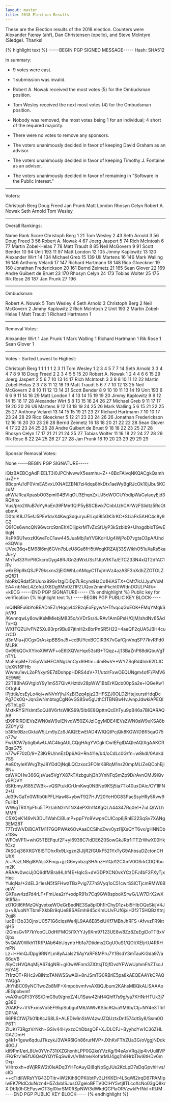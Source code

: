 ```yaml
---
layout: master
title: 2018 Election Results
---
```

These are the Election results of the 2018 election. Counters were Alexander
Færøy (ahf), Dan Christensen (opello), and Steve McIntyre (Sledge). Thanks!

{% highlight text %}
-----BEGIN PGP SIGNED MESSAGE-----
Hash: SHA512

In summary:
* 9 votes were cast.
* 1 submission was invalid.

* Robert A. Nowak received the most votes (5) for the Ombudsman position.
* Tom Wesley received the next most votes (4) for the Ombudsman position.
* Nobody was removed, the most votes being 1 for an individual; 4 short
  of the required majority.
* There were no votes to remove any sponsors.
* The voters unanimously decided in favor of keeping David Graham as an
  advisor.
* The voters unanimously decided in favor of keeping Timothy J. Fontaine
  as an advisor.
* The voters unanimously decided in favor of remaining in "Software in
  the Public Interest."

- -------------------

Voters:

Christoph Berg
Doug Freed
Jan Prunk
Matt London
Rhosyn Celyn
Robert A. Nowak
Seth Arnold
Tom Wesley

- -------------------

Overall Rankings:

Name                     Rank   Score 
Christoph Berg              1      21 
Tom Wesley                  2      43 
Seth Arnold                 3      56 
Doug Freed                  3      56 
Robert A. Nowak             4      67 
Joerg Jaspert               5      74 
Rich McIntosh               6      77 
Martin Zobel-Helas          7      78 
Matt Traudt                 8      85 
Neil McGovern               9      91 
Scott Bender               10      94 
Unit 193                   11      97 
Matt London                12     105 
Jimmy Kaplowitz            13     120 
Alexander Wirt             14     134 
Michael Greb               15     139 
Uli Martens                16     146 
Mark Walling               16     146 
Anthony Velardi            17     147 
Richard Hartmann           18     148 
Rico Gloeckner             19     160 
Jonathan Frederickson      20     161 
Bernd Zeimetz              21     165 
Sean Glover                22     169 
Andre Guibert de Bruet     23     170 
Rhosyn Celyn               24     173 
Tobias Wolter              25     175 
Rik Rose                   26     187 
Jan Prunk                  27     196 

- -------------------

Ombudsman:

Robert A. Nowak             5 
Tom Wesley                  4 
Seth Arnold                 3 
Christoph Berg              2 
Neil McGovern               2 
Jimmy Kaplowitz             2 
Rich McIntosh               2 
Unit 193                    2 
Martin Zobel-Helas          1 
Matt Traudt                 1 
Richard Hartmann            1 

- -------------------

Removal Votes:

Alexander Wirt              1 
Jan Prunk                   1 
Mark Walling                1 
Richard Hartmann            1 
Rik Rose                    1 
Sean Glover                 1 

- -------------------

Votes - Sorted Lowest to Highest:

Christoph Berg              1    1    1    1    1    2    3   11 
Tom Wesley                  1    2    3    4    5    7    7   14 
Seth Arnold                 3    3    4    4    7    8    9   18 
Doug Freed                  2    2    3    4    5    5   15   20 
Robert A. Nowak             1    2    4    4    6    6   15   29 
Joerg Jaspert               2    5    6    7   10   13   14   17 
Rich McIntosh               3    3    8    8   10   11   12   22 
Martin Zobel-Helas          2    3    7    8   11   12   16   19 
Matt Traudt                 5    6    7    7   10   12   13   25 
Neil McGovern               2    8   10   11   12   13   14   21 
Scott Bender                8    9   10   10   11   13   14   19 
Unit 193                    6    6    6    9   11   14   16   29 
Matt London                 1    4   13   14   15   19   19   20 
Jimmy Kaplowitz             9    9   12   14   15   16   17   28 
Alexander Wirt              5    8   13   15   16   24   26   27 
Michael Greb                9   11   17   17   19   20   20   26 
Uli Martens                 9   12   13   18   19   24   25   26 
Mark Walling                5    6   15   21   22   25   25   27 
Anthony Velardi            13   14   15   15   19   21   23   27 
Richard Hartmann            7   10   10   17   23   24   28   29 
Rico Gloeckner              5   12   21   23   23   24   26   26 
Jonathan Frederickson      12   16   16   20   20   23   26   28 
Bernd Zeimetz              16   18   18   20   21   22   22   28 
Sean Glover                 4   17   22   23   24   25   26   28 
Andre Guibert de Bruet      9   18   18   22   23   25   27   28 
Rhosyn Celyn               17   17   21   21   21   24   25   27 
Tobias Wolter              11   16   18   22   24   27   28   29 
Rik Rose                    8   22   24   25   26   27   27   28 
Jan Prunk                  18   19   20   23   29   29   29   29 

- -------------------

Sponsor Removal Votes:

None
-----BEGIN PGP SIGNATURE-----

iQIzBAEBCgAdFiEELT3I0JPChlvwwX5eamhu+Z++8BcFAlvqNKQACgkQamhu+Z++
8BcprA//dF0VmEA5vxUXNAEZBNi7zi4dqs8hkDtx1aeWyBgRJcOk10jJbu5KCzqM
ahW/JRcaXpasbO03pmI04BVlqOU3EhqnZxUJ5oWOGUYodIpWaGyIaoyEjd3RQXnx
Vus/p/o2WuB7oYyAoEn39FMm1QlP5yBSCBwk7CnbUzhCArWzFSIidtz5RcOtebmA
D0tdlK8J75efJ5PEe1dvX4Kwg3dguryuElLqd9I5GK3rKC+SLiaFk5AHC4c8y9G2
Q91Os6wncQN96wcrc9znEhXDlijpkrMTvZxSfUyP3kSzblb9+UhxgdbloTGwE6qN
XsPX6U1wxzKKweToC1aw445JuaMbj1eYVGKoHUg4WjPoD7vgtaO3pA/Uhde3QWIp
UVee36q+EM98l6mj6GVn7bLeU8Ga6fH5tWcqKRZAIj33SWikhO51uXaRs5kaJu+y
MhTwl33YirPRCkcroDyg48RJGn2dWxUSs1fJIpVtKTa/ETCZ33N4xQT2dfAC1IFv
w6rE9p9kQSJP79ksxns2jElGWhLcAMqyC1TujVnVz4azASF3nXdhZZOTGLZpQfD1
hIoRkQRdaf5hUunx899v1zgiDlDp7LRcyndHaCo1HiASTX+CMt7lcUJyufVxMEA4
nbNieL4ZefqUX8Dg9Mb0Zt1PZUQex2mimPkcht0WfdnDGULP4fk=
=kECG
-----END PGP SIGNATURE-----
{% endhighlight %}
Public key for verification
{% highlight text %}
-----BEGIN PGP PUBLIC KEY BLOCK-----

mQINBFu6bYoBEADhEZr/Hqojvl42BzqEoFpywN+TfvqcqGuEOK+FMqYMqkSjkVKI
/KwnnqwLy8owiKsMMiebjM835o/xVDrSs/4JRAv1AmGPsH/OjM/shdNv65AdTxHQ
WXfTQZU/vFNZ5Xu93rpr9Bu97jtInH2x8brPnSR5H22+4aeQF2qUA5JBH4cuzrCD
d3nMla+j0CgxQrAskpBBSnJ5+ccBUYexBCCIR3K7vGafCjnVnqSP77kvRPd0MLRK
Gv99kQOvXYlroXlWWF+oE6tXQVoHqx53stB+TQqz+Jj13BaZnP68diQbuVgTnTYL
MoFmpM+7zi5yWlxHECANgUmCyx9lHtm+4mBwV++WYZSqRd4Ink62DJCUeXN16FHb
Wwmu1evL2oFf/xyr9E7dDohppHDRS4dV+71/utdrFxwOEQUNgm4ofF/PMV6XE9WE
22T8BhAGVtgIoY9y1mS57QivAHztdv28pWW1BbErKQcb00pSa2e+lQGeKw1OOqh4
lPjtttik/csEyLo4oj+wNVnYjhJKzBI3zq4pjz23HFSZJ0OLD2HtejxurstHdqDc
Pg7Ck0Q+Jqn3wNmbtxgCgN6vGS8Sw5gUthCITBNBwHvJvnpJdwkiAPEQlySTbLgG
MxtkRYSIYslmt5oQJ8V6rfsWlKS99/5Ib6E8QpttnQcEhTyu9pB46a7BIQARAQAB
tD9PRlRDIEVsZWN0aW9uIENvdW50ZXJzICgyMDE4IEVsZWN0aW9uKSA8b2Z0Yy12
b3Rlc0BzcGktaW5jLm9yZz6JAlQEEwEIAD4WIQQtPcjQk8KGW/DBfl5qaG75n77w
FwUCW7ptigIbAwUJAC4kgAULCQgHAgYVCgkICwIEFgIDAQIeAQIXgAAKCRBqaG75
n77wF70zD/9+Z3KrRU/nnEzDp6AG+Rn411e/b4/oCdLc0G/fn+w8kdI/0Ankd7SS
Ae80tyIeKWvgTtyJ8YDdOjNqILQCzxoz3FOlnK8RqM1ns20mpMLIZeQCohEji8N+
caWKOHw366GjsVue5VgYX87kTXzbguhj3h3YnNFqSmZp9D/rAvnOMJ9iQvy5PDVY
tISKbmyJ685ZWBk+vQSPtukICrUmKwq0NBNp9KSj5ia7Tk40uxDAic/CY1lFN2+U
Jd39vGaTn0Wflb0tiPFLHawl8+ybwT927HJV20YeH0G83PacSsyHRy5Rvw9FuHb1
WWigTRXYpFtiu5TPz/ahN2rN1NX4ePXlh1f4KgQLA44347Rq0e1+ZuLQ/WLhMMff
C5XQeK149vN3DU1WahCiBLmP+ppFYo9VwpnCUICop6jRnIE22SqSv7XANg3EM28T
T7TrdWVDiBCATM117GQPWAk6OvAaaCCSIhxZwv0yzl1jXsQYT6vx/gHNNDbx1tSw
WFOsVF1I+whG5TEEFquf2F+yl6938C7ldDE6Z0SowGkJRtr1iTTZrWwX00HkfCxz
7ASGxj36XKGY8ISTDhxRx9Lkgzn2IJ/jR2fGUkF521YxTyG9AhbsuDZctonCHUhX
/c+PazLNBgl8PAIjcXFnqy+jjzG6vyobzgSHAnzHi1Qd12CXmV0OSrkCDQRbum2K
ARAAv0wciJj0Q6dfMBralHLhf4E+IqIcS+dVGDPXCN0vkYCzDFJ4bF2FXyTjxHec
YuIqNa/+2dEL3r1esN5fSFHwzTBxPvig7Z7hSVyq1oC51cwrSSlCTjcmRMW6BapW
GXFaw4zd7d4rLF+FmUea2rY+xdpR91x7Cq9GW8spboXSrwG/LW7DrX2wX9t8fia+
zO1GtlI6ftMzQVgvetxeWOeGrBedNE3Sa8plOh1IrChyD1z+bi5HlbOQeSkijV4J
p+v8/uoNYTbmFXkbBr9qUe88SAEmh945cKmUUvFUf6jxiH3f2T5HQBzXtnj2gjj8
iucBH3b33OjnxUC571G6cIqsWe4jL9AA6E85xlUKf7MBhJhRFS+AfvvzFR9ktqH5
i2GmsGv1P7kYooCLOdHlFMC5i1XYYJy9Xm97123UE8v/8Zz8ZeEgiDoTTBxV0jbx
5vQAW0Wkh1TRfPJAb64bUqyntrHb1a7Dtidms2GgU0uS1/QOl/XEIjrtU4RRHmPN
Lz+HHmQJDpg9RNYLm8yAJaIs21iAyYaRF8MPru7Y1BsdY3mTauKiGda97/a66qVB
/8yCzHVQAqMijA674gNRi+gI0wWFnm3ZlOtsjT0jfDvdYFWwUphmFhZTsoJH/Y4S
7t1rzOT+RHc2vBlNtoTANWSSwA6l+8nJSmTG0RBriE5pa8kAEQEAAYkCPAQYAQgA
JhYhBC09yNCTwoZb8MF+XmpobvmfvvAXBQJbum2KAhsMBQkALiSAAAoJEGpobvmf
vvAXhuQP/3Y8S/DmG9u9/gnxZ/4U1Saw42hH4Qhff7s9g/ya7KHNrHTUk3j7g380
20AKFv+VVFxmsVo5EF95pSubgufM6/AWlvKS5c9QvaYM6b/Ctj+NY4e3TlbfDPNA
66PBCfWj7b01bKcJS8LS+ALEDlv6nStAV4zwJZQUztxDn1574dtSy8/Ssm0OP6T1
ZIUK/73RgzVrNkh+GSlv44HyxzcChDbsgOF+XJDLCFJ+ByyhdYw1C36ZHLGAZDmH
g4k1+1gew6qduJTkzykJ3WAR6lGh86rurNVP+JXhKvFThZUa3G/oVggjNDdk40OJ
kIi9Pm1/erL8Uv0YVn731tXZGhxnhLPP0G2keYVzKg/94eAxVRqJjp4lvUullIVP
iFKrRrv1eEfU6QeQYQYfEqSw8v//v1Mme/KofnrMU4gq1h8HrbTlwl6tHDv6mDxp
VHrnxxh+dWjRRW2t0IeADq3YHFoAuyi2i8qNpSgJUs2KcLpD7sDqGpvhHvs/clCi
++cTIdiIWRsYYG43DTitr+iW2Kih8OPKI/btPv3LHKKEIr4L5qWl2irqD67PAMIp
lwEK7PldCduN/zn4H5ZdxbISJusOZgeloBFTV0CIHY5vtjIlTLcoXcNo03gQ8krX
Db1j0hGEPaswGT3gI0lxrSM0ftSpNWt3dWkdQGPIaORVzwkPrfNd
=RlJM
-----END PGP PUBLIC KEY BLOCK-----
{% endhighlight %}
